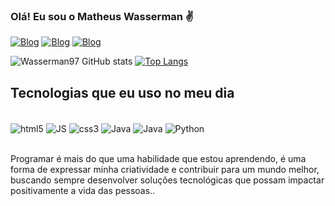 ### Olá! Eu sou o Matheus Wasserman ✌️

[![Blog](https://img.shields.io/badge/LinkedIn-0077B5?style=for-the-badge&logo=linkedin&logoColor=white)](https://www.linkedin.com/in/matheus-wasserman-08a1991a3/)
[![Blog](https://img.shields.io/badge/Instagram-E4405F?style=for-the-badge&logo=instagram&logoColor=white)](https://www.instagram.com/wasserman97/?hl=pt)
[![Blog](https://img.shields.io/badge/Codepen-000000?style=for-the-badge&logo=codepen&logoColor=white)](https://codepen.io/Wasserman97/)

![Wasserman97 GitHub stats](https://github-readme-stats.vercel.app/api?username=Wasserman97&show_icons=true&theme=dracula)
[![Top Langs](https://github-readme-stats.vercel.app/api/top-langs/?username=Wasserman97)](https://github.com/Wasserman97/github-readme-stats)

## Tecnologias que eu uso no meu dia

<div style="display: inline_block"><br>
<img align="center" alt="html5" src="https://img.shields.io/badge/HTML5-E34F26?style=for-the-badge&logo=html5&logoColor=white">
<img align="center" alt="JS" src="https://img.shields.io/badge/JavaScript-323330?style=for-the-badge&logo=javascript&logoColor=F7DF1E">
<img align="center" alt="css3" src="https://img.shields.io/badge/CSS3-1572B6?style=for-the-badge&logo=css3&logoColor=white">
<img align="center" alt="Java" src="https://img.shields.io/badge/Sass-CC6699?style=for-the-badge&logo=sass&logoColor=white">
<img align="center" alt="Java" src="https://img.shields.io/badge/Java-ED8B00?style=for-the-badge&logo=openjdk&logoColor=white">
<img align="center" alt="Python" src="https://img.shields.io/badge/Python-14354C?style=for-the-badge&logo=python&logoColor=white">

</div>
<br>

Programar é mais do que uma habilidade que estou aprendendo, é uma forma de expressar minha criatividade e contribuir para um mundo melhor, buscando sempre desenvolver soluções tecnológicas que possam impactar positivamente a vida das pessoas..

